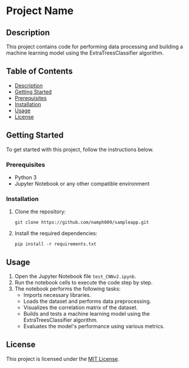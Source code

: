 # Project Name

## Description
This project contains code for performing data processing and building a machine learning model using the ExtraTreesClassifier algorithm.

## Table of Contents
- [Description](#description)
- [Getting Started](#getting-started)
- [Prerequisites](#prerequisites)
- [Installation](#installation)
- [Usage](#usage)
- [License](#license)

## Getting Started
To get started with this project, follow the instructions below.

### Prerequisites
- Python 3
- Jupyter Notebook or any other compatible environment

### Installation
1. Clone the repository:
   ```
   git clone https://github.com/namph009/sampleapp.git
   ```
2. Install the required dependencies:
   ```
   pip install -r requirements.txt
   ```

## Usage
1. Open the Jupyter Notebook file `test_CNNv2.ipynb`.
2. Run the notebook cells to execute the code step by step.
3. The notebook performs the following tasks:
   - Imports necessary libraries.
   - Loads the dataset and performs data preprocessing.
   - Visualizes the correlation matrix of the dataset.
   - Builds and tests a machine learning model using the ExtraTreesClassifier algorithm.
   - Evaluates the model's performance using various metrics.

## License
This project is licensed under the [MIT License](LICENSE).
